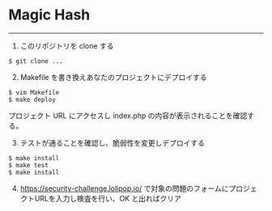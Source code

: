 # Magic Hash

---

1. このリポジトリを clone する

```
$ git clone ...
```

2. Makefile を書き換えあなたのプロジェクトにデプロイする

```
$ vim Makefile
$ make deploy
```

プロジェクト URL にアクセスし index.php の内容が表示されることを確認する。

3. テストが通ることを確認し、脆弱性を変更しデプロイする

```
$ make install
$ make test
$ make install
```

4. https://security-challenge.lolipop.io/ で対象の問題のフォームにプロジェクトURLを入力し検査を行い、OK と出ればクリア

